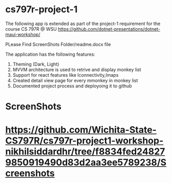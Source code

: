 # cs797r-project-1

The following app is extended as part of the project-1 requirement for the course CS 797R @ WSU  https://github.com/dotnet-presentations/dotnet-maui-workshop/

PLease Find ScreenShots Folder/readme.docx file 

The application has the following features:
1. Theming (Dark, Light)
2. MVVM architecture is used to retrive and display monkey list
3. Support for react features like Iconnectivity,Imaps 
4. Created detail view page for every mmonkey in monkey list
5. Documented project process and deployoing it to github

# ScreenShots

# https://github.com/Wichita-State-CS797R/cs797r-project1-workshop-nikhilsiddardhr/tree/f8834fed248279850919490d83d2aa3ee5789238/Screenshots
